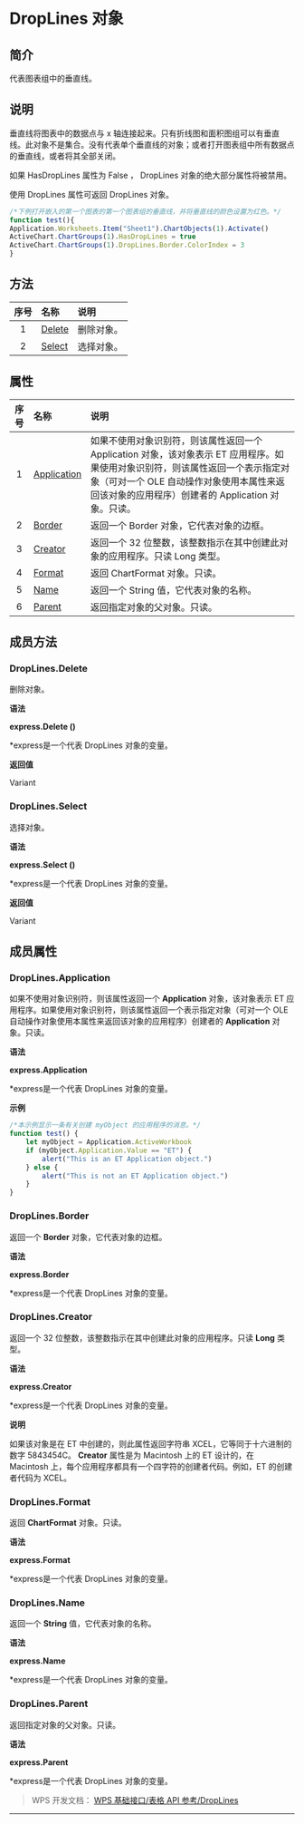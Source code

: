 # DropLines 对象

## 简介

代表图表组中的垂直线。

## 说明

垂直线将图表中的数据点与 x 轴连接起来。只有折线图和面积图组可以有垂直线。此对象不是集合。没有代表单个垂直线的对象；或者打开图表组中所有数据点的垂直线，或者将其全部关闭。

如果 HasDropLines 属性为 False ， DropLines 对象的绝大部分属性将被禁用。

使用 DropLines 属性可返回 DropLines 对象。

``` JavaScript
/*下例打开嵌入的第一个图表的第一个图表组的垂直线，并将垂直线的颜色设置为红色。*/
function test(){
Application.Worksheets.Item("Sheet1").ChartObjects(1).Activate()
ActiveChart.ChartGroups(1).HasDropLines = true
ActiveChart.ChartGroups(1).DropLines.Border.ColorIndex = 3
}
```

## 方法

| 序号 | 名称                        | 说明       |
|:----:|:----------------------------|:-----------|
|  1   | [Delete](#DropLines.Delete) | 删除对象。 |
|  2   | [Select](#DropLines.Select) | 选择对象。 |

## 属性

| 序号 | 名称                                  | 说明                                                                                                                                                                                                                            |
|:----:|:--------------------------------------|:--------------------------------------------------------------------------------------------------------------------------------------------------------------------------------------------------------------------------------|
|  1   | [Application](#DropLines.Application) | 如果不使用对象识别符，则该属性返回一个 Application 对象，该对象表示 ET 应用程序。如果使用对象识别符，则该属性返回一个表示指定对象（可对一个 OLE 自动操作对象使用本属性来返回该对象的应用程序）创建者的 Application 对象。只读。 |
|  2   | [Border](#DropLines.Border)           | 返回一个 Border 对象，它代表对象的边框。                                                                                                                                                                                        |
|  3   | [Creator](#DropLines.Creator)         | 返回一个 32 位整数，该整数指示在其中创建此对象的应用程序。只读 Long 类型。                                                                                                                                                      |
|  4   | [Format](#DropLines.Format)           | 返回 ChartFormat 对象。只读。                                                                                                                                                                                                   |
|  5   | [Name](#DropLines.Name)               | 返回一个 String 值，它代表对象的名称。                                                                                                                                                                                          |
|  6   | [Parent](#DropLines.Parent)           | 返回指定对象的父对象。只读。                                                                                                                                                                                                    |

## 成员方法

### DropLines.Delete

删除对象。

**语法**

**express.Delete ()**

\*express是一个代表 DropLines 对象的变量。

**返回值**

Variant

### DropLines.Select

选择对象。

**语法**

**express.Select ()**

\*express是一个代表 DropLines 对象的变量。

**返回值**

Variant

## 成员属性

### DropLines.Application

如果不使用对象识别符，则该属性返回一个 **Application** 对象，该对象表示 ET 应用程序。如果使用对象识别符，则该属性返回一个表示指定对象（可对一个 OLE 自动操作对象使用本属性来返回该对象的应用程序）创建者的 **Application** 对象。只读。

**语法**

**express.Application**

\*express是一个代表 DropLines 对象的变量。

**示例**

``` JavaScript
/*本示例显示一条有关创建 myObject 的应用程序的消息。*/
function test() {
    let myObject = Application.ActiveWorkbook
    if (myObject.Application.Value == "ET") {
        alert("This is an ET Application object.")
    } else {
        alert("This is not an ET Application object.")
    }
}
```

### DropLines.Border

返回一个 **Border** 对象，它代表对象的边框。

**语法**

**express.Border**

\*express是一个代表 DropLines 对象的变量。

### DropLines.Creator

返回一个 32 位整数，该整数指示在其中创建此对象的应用程序。只读 **Long** 类型。

**语法**

**express.Creator**

\*express是一个代表 DropLines 对象的变量。

**说明**

如果该对象是在 ET 中创建的，则此属性返回字符串 XCEL，它等同于十六进制的数字 5843454C。 **Creator** 属性是为 Macintosh 上的 ET 设计的，在 Macintosh 上，每个应用程序都具有一个四字符的创建者代码。例如，ET 的创建者代码为 XCEL。

### DropLines.Format

返回 **ChartFormat** 对象。只读。

**语法**

**express.Format**

\*express是一个代表 DropLines 对象的变量。

### DropLines.Name

返回一个 **String** 值，它代表对象的名称。

**语法**

**express.Name**

\*express是一个代表 DropLines 对象的变量。

### DropLines.Parent

返回指定对象的父对象。只读。

**语法**

**express.Parent**

\*express是一个代表 DropLines 对象的变量。

> WPS 开发文档： [WPS 基础接口/表格 API 参考/DropLines](https://qn.cache.wpscdn.cn/encs/doc/office_v19/index.htm)

------------------------------------------------------------------------
